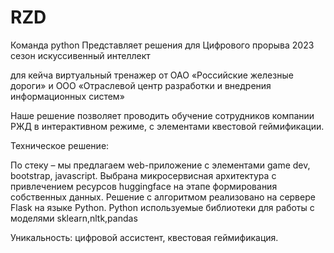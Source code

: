 # RZD

Команда python Представляет решения для Цифрового прорыва 2023 сезон искуссивенный интеллект

для кейча виртуальный тренажер от ОАО «Российские железные дороги» и ООО «Отраслевой центр разработки и внедрения информационных систем»

Наше решение позволяет проводить обучение сотрудников компании РЖД в интерактивном режиме, с элементами квестовой геймификации.

Техническое решение:

По стеку – мы предлагаем web-приложение с элементами game dev, bootstrap, javascript. Выбрана микросервисная архитектура с привлечением ресурсов huggingface на этапе формирования собственных данных. Решение с алгоритмом реализовано на сервере Flask на языке Python.
Python используемые библиотеки для работы с моделями sklearn,nltk,pandas

Уникальность: цифровой ассистент, квестовая геймификация.
